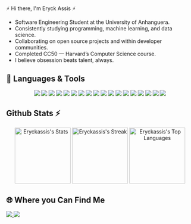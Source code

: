 




<div> 
     	  
 ⚡ Hi there, I'm Eryck Assis ⚡
 <br>






- Software Engineering Student at the University of Anhanguera.  <!-- **[Projeto/Empresa Atual]** -->
- Consistently studying programming, machine learning, and data science.
- Collaborating on open source projects and within developer communities.
- Completed CC50 — Harvard’s Computer Science course.
- I believe obsession beats talent, always.




 ## 🧰 Languages & Tools
 
<p align="center">
  <img src="https://img.shields.io/badge/Full%20Stack-000000?style=for-the-badge&logo=appveyor&logoColor=00ffc8&labelColor=000000"/>
  <img src="https://img.shields.io/badge/JAVASCRIPT-000000?style=for-the-badge&logo=javascript&logoColor=00ffc8&labelColor=000000"/>
  <img src="https://img.shields.io/badge/TYPESCRIPT-000000?style=for-the-badge&logo=typescript&logoColor=00ffc8&labelColor=000000"/>
  <img src="https://img.shields.io/badge/REACT-000000?style=for-the-badge&logo=react&logoColor=00ffc8&labelColor=000000"/>
  <img src="https://img.shields.io/badge/NODE.JS-000000?style=for-the-badge&logo=node.js&logoColor=00ffc8&labelColor=000000"/>
  <img src="https://img.shields.io/badge/SOLID-000000?style=for-the-badge&logo=checkmarx&logoColor=00ffc8&labelColor=000000"/>
  <img src="https://img.shields.io/badge/NESTJS-000000?style=for-the-badge&logo=nestjs&logoColor=00ffc8&labelColor=000000"/>
  <img src="https://img.shields.io/badge/DOCKER-000000?style=for-the-badge&logo=docker&logoColor=00ffc8&labelColor=000000"/>
  <img src="https://img.shields.io/badge/POSTGRESQL-000000?style=for-the-badge&logo=postgresql&logoColor=00ffc8&labelColor=000000"/>
  <img src="https://img.shields.io/badge/HTML-000000?style=for-the-badge&logo=html5&logoColor=00ffc8&labelColor=000000"/>
  <img src="https://img.shields.io/badge/CSS-000000?style=for-the-badge&logo=css3&logoColor=00ffc8&labelColor=000000"/>
  <img src="https://img.shields.io/badge/DEVOPS-000000?style=for-the-badge&logo=dev.to&logoColor=00ffc8&labelColor=000000"/>
  <img src="https://img.shields.io/badge/MYSQL-000000?style=for-the-badge&logo=mysql&logoColor=00ffc8&labelColor=000000"/>
  <img src="https://img.shields.io/badge/NOSQL-000000?style=for-the-badge&logo=mongodb&logoColor=00ffc8&labelColor=000000"/>
  <img src="https://img.shields.io/badge/QA-000000?style=for-the-badge&logo=testing-library&logoColor=00ffc8&labelColor=000000"/>
  <img src="https://img.shields.io/badge/MACHINE%20LEARNING-000000?style=for-the-badge&logo=openai&logoColor=00ffc8&labelColor=000000"/> <!-- Machine Learning shield criativo usando o logo do OpenAI -->
  <img src="https://img.shields.io/badge/PYTHON-000000?style=for-the-badge&logo=python&logoColor=00ffc8&labelColor=000000"/>
  <img src="https://img.shields.io/badge/UNIX-000000?style=for-the-badge&logo=gnubash&logoColor=00ffc8&labelColor=000000"/>
</p>



## Github Stats ⚡

<p align="center">
  <img height="150em" src="https://github-readme-stats.vercel.app/api?username=eryckassis&show_icons=true&title_color=00ffc8&icon_color=00ffc8&text_color=00ffc8&bg_color=0d1117&border_color=00ffc8&hide_border=true&count_private=true&cache_seconds=1800" alt="Eryckassis's Stats"/>
  <img height="150em" src="https://github-readme-streak-stats.herokuapp.com/?user=eryckassis&theme=dark&ring=00ffc8&fire=00ffc8&currStreakLabel=00ffc8&hide_border=true&cache_seconds=1800" alt="Eryckassis's Streak"/>
  <img height="150em" src="https://github-readme-stats.vercel.app/api/top-langs/?username=eryckassis&layout=compact&title_color=00ffc8&text_color=00ffc8&bg_color=0d1117&border_color=00ffc8&hide_border=true&show_icons=true&cache_seconds=1800" alt="Eryckassis's Top Languages"/>
</p>

## 🌐 Where you Can Find Me

 <a href="mailto:eng.assis.dev@gmail.com">
  <img src="https://img.shields.io/badge/-Gmail-000000?style=for-the-badge&logo=gmail&logoColor=white" target="_blank"/>
</a>
<a href="https://www.linkedin.com/in/eryck-assis-" target="_blank">
  <img src="https://img.shields.io/badge/-LinkedIn-000000?style=for-the-badge&logo=linkedin&logoColor=white" target="_blank"/>
</a>
  
</div>








